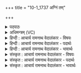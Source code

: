 +++
title = "10-1_1737 अग्निं तम्"

+++
<details><summary>पदपाठः</summary>

अ꣣ग्नि꣢म्। तम्। म꣣न्ये। यः꣢। व꣡सुः꣢꣯। अ꣡स्त꣢꣯म्। यम्। य꣡न्ति꣢꣯। धे꣣न꣡वः꣢। अ꣡स्त꣢꣯म्। अ꣡र्व꣢꣯न्तः। आ꣣श꣡वः꣢। अ꣡स्त꣢꣯म्। नि꣡त्या꣢꣯सः। वा꣣जि꣡नः꣢। इ꣡ष꣢꣯म्। स्तो꣣तृ꣡भ्यः꣢। आ। भ꣣र। १७३७।
</details>

<details><summary>अधिमन्त्रम् (VC)</summary>

- अग्निः
- वसुश्रुत आत्रेयः
- पङ्क्तिः
- पञ्चमः
</details>

<details><summary>हिन्दी : आचार्य रामनाथ वेदालंकार - विषयः</summary>

प्रथम ऋचा पूर्वार्चिक में ४२५ क्रमाङ्क पर व्याख्यात हो चुकी है। यहाँ अग्नि नाम से जगदीश्वर का परिचय प्रस्तुत करते हैं।
</details>

<details><summary>हिन्दी : आचार्य रामनाथ वेदालंकार - पदार्थः</summary>

पदार्थान्वयभाषाः -  मैं (अग्निम्) अग्नि नामक जगदीश्वर (तं मन्ये) उसे मानता हूँ,(यः वसुः) जो धर्मात्माओं को निवास देनेवाला है, (अस्तं यम्) शरण-रूप जिसके पास (धेनवः) दुधारू गायें (यन्ति) मातृत्व की प्राप्ति के लिए पहुँचती हैं, (अस्तम्) शरण-रूप जिसके पास (आशवः) शीघ्रगामी (अर्वन्तः) घोड़े (यन्ति) वेग की प्राप्ति के लिए पहुँचते हैं, (अस्तम्) शरण-रूप जिसके पास (नित्यासः) अनादि और अनन्त (वाजिनः) जीवात्मा (यन्ति) बल के लिए पहुँचते हैं। हे अग्ने जगदीश्वर ! आप (स्तोतृभ्यः) स्तोताओं को,आपके गुण-कर्म-स्वभाव का कीर्तन करनेवाले मनुष्यों को (इषम्) अभीष्ट अभ्युदय और निःश्रेयस रूप फल (आ भर) प्रदान करो ॥१॥
</details>

<details><summary>हिन्दी : आचार्य रामनाथ वेदालंकार - भावार्थः</summary>

भावार्थभाषाः -  सभी अपनी-अपनी शक्ति को प्राप्त करने के लिए जिसकी शरण में पहुँचते हैं,वह परमेश्वर ही मुख्यतः अग्निशब्दवाच्य है ॥१॥
</details>

<details><summary>संस्कृत : आचार्य रामनाथ वेदालंकार - विषयः</summary>

तत्र प्रथमा ऋक् पूर्वार्चिके ४२५ क्रमाङ्के व्याख्यातपूर्वा। अत्राग्निनाम्ना जगदीश्वरस्य परिचयः प्रस्तूयते।
</details>

<details><summary>संस्कृत : आचार्य रामनाथ वेदालंकार - पदार्थः</summary>

पदार्थान्वयभाषाः -  अहम् (अग्निम्) अग्निशब्दवाच्यं जगदीश्वरम् (तं मन्ये) तं जानामि (यः वसुः) यः धर्मात्मनां निवासको वर्तते।[वासयतीति वसुः। वस निवासे।] (अस्तम् यम्) शरणरूपं यम्।[अस्तमिति गृहनाम। निघं० ३।४।] (धेनवः) पयस्विन्यो गावः (यन्ति) मातृत्वप्राप्त्यर्थं गच्छन्ति, (अस्तम्) शरणरूपं यम् (आशवः) शीघ्रगामिनः (अर्वन्तः) अश्वाः (यन्ति) वेगप्राप्त्यर्थं गच्छन्ति, (अस्तम्) शरणरूपं यम् (नित्यासः) अनाद्यनन्ताः (वाजिनः) बलवन्तो जीवात्मानः (यन्ति) बलप्राप्त्यर्थं गच्छन्ति। हे अग्ने जगदीश्वर ! त्वम् (स्तोतृभ्यः) स्तावकेभ्यः,त्वद्गुणकर्मस्वभावकीर्तनपरेभ्यो जनेभ्यः (इषम्) अभीष्टम् अभ्युदयनिःश्रेयसरूपं फलम् (आ भर) आहर ॥१॥२
</details>

<details><summary>संस्कृत : आचार्य रामनाथ वेदालंकार - भावार्थः</summary>

भावार्थभाषाः -  सर्वेऽपि स्वस्वशक्तिप्राप्त्यर्थं यमुपगच्छन्ति स परमेश्वर एव मुख्यतोऽग्निशब्दवाच्योऽस्ति ॥१॥
</details>